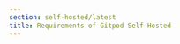 ```yaml
---
section: self-hosted/latest
title: Requirements of Gitpod Self-Hosted
---
```


<script context="module">
  export const prerender = true;
  export const load = () => {
    return {
      status: 301,
      redirect: "/docs/configure/self-hosted/latest/required-components"
    }
  };
</script>
